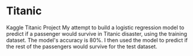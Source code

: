 # Titanic
Kaggle Titanic Project
My attempt to build a logistic regression model to predict if a passenger would survive in Titanic disaster, using the training dataset. 
The model's accuracy is 80%.
I then used the model to predict if the rest of the passengers would survive for the test dataset.
